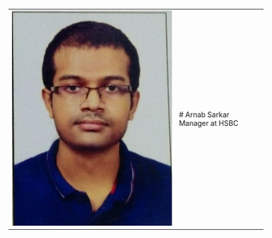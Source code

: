 |                                                            |             |
|------------------------------------------------------------|-------------|
|![Arnab Sarkar's Photo](/images/Passport_size_photo.jpg " ")| # Arnab Sarkar Manager at HSBC|
